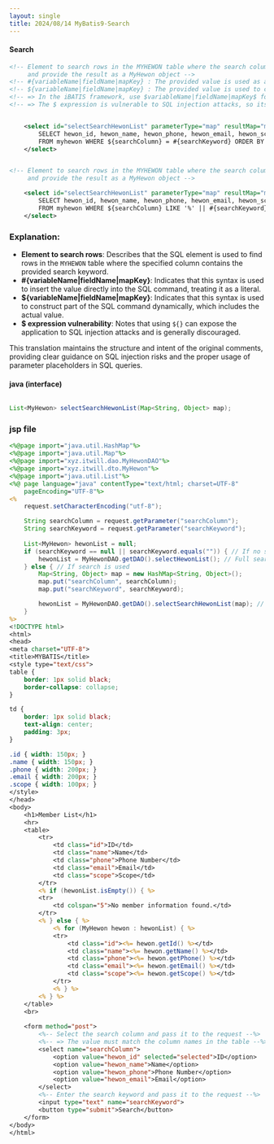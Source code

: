 ```yaml
---
layout: single
title: 2024/08/14 MyBatis9-Search
---
```


#### Search 


```xml
<!-- Element to search rows in the MYHEWON table where the search column contains the search keyword,
     and provide the result as a MyHewon object -->
<!-- #{variableName|fieldName|mapKey} : The provided value is used as a literal in the SQL command - 'provided value' -->
<!-- ${variableName|fieldName|mapKey} : The provided value is used to construct the SQL command - provided value -->
<!-- => In the iBATIS framework, use $variableName|fieldName|mapKey$ format -->
<!-- => The $ expression is vulnerable to SQL injection attacks, so its use is not recommended -->


    <select id="selectSearchHewonList" parameterType="map" resultMap="myHewonResultMap">
        SELECT hewon_id, hewon_name, hewon_phone, hewon_email, hewon_scope 
        FROM myhewon WHERE ${searchColumn} = #{searchKeyword} ORDER BY hewon_id
    </select>


<!-- Element to search rows in the MYHEWON table where the search column contains the search keyword,
     and provide the result as a MyHewon object -->

    <select id="selectSearchHewonList" parameterType="map" resultMap="myHewonResultMap">
        SELECT hewon_id, hewon_name, hewon_phone, hewon_email, hewon_scope 
        FROM myhewon WHERE ${searchColumn} LIKE '%' || #{searchKeyword} || '%' ORDER BY hewon_id
    </select>

```

### Explanation:

- **Element to search rows**: Describes that the SQL element is used to find rows in the `MYHEWON` table where the specified column contains the provided search keyword.
- **#{variableName|fieldName|mapKey}**: Indicates that this syntax is used to insert the value directly into the SQL command, treating it as a literal.
- **${variableName|fieldName|mapKey}**: Indicates that this syntax is used to construct part of the SQL command dynamically, which includes the actual value.
- **$ expression vulnerability**: Notes that using `${}` can expose the application to SQL injection attacks and is generally discouraged.

This translation maintains the structure and intent of the original comments, providing clear guidance on SQL injection risks and the proper usage of parameter placeholders in SQL queries.


#### java (interface)
```java

List<MyHewon> selectSearchHewonList(Map<String, Object> map);

```

### jsp file


```jsp
<%@page import="java.util.HashMap"%>
<%@page import="java.util.Map"%>
<%@page import="xyz.itwill.dao.MyHewonDAO"%>
<%@page import="xyz.itwill.dto.MyHewon"%>
<%@page import="java.util.List"%>
<%@ page language="java" contentType="text/html; charset=UTF-8"
    pageEncoding="UTF-8"%>
<%
	request.setCharacterEncoding("utf-8");

	String searchColumn = request.getParameter("searchColumn");
	String searchKeyword = request.getParameter("searchKeyword");
	
	List<MyHewon> hewonList = null;
	if (searchKeyword == null || searchKeyword.equals("")) { // If no search is used
		hewonList = MyHewonDAO.getDAO().selectHewonList(); // Full search
	} else { // If search is used
		Map<String, Object> map = new HashMap<String, Object>();
		map.put("searchColumn", searchColumn);
		map.put("searchKeyword", searchKeyword);

		hewonList = MyHewonDAO.getDAO().selectSearchHewonList(map); // Conditional search
	}
%>    
<!DOCTYPE html>
<html>
<head>
<meta charset="UTF-8">
<title>MYBATIS</title>
<style type="text/css">
table {
	border: 1px solid black;
	border-collapse: collapse;
}

td {
	border: 1px solid black;
	text-align: center;
	padding: 3px;	
}

.id { width: 150px; }
.name { width: 150px; }
.phone { width: 200px; }
.email { width: 200px; }
.scope { width: 100px; }
</style>
</head>
<body>
	<h1>Member List</h1>
	<hr>
	<table>
		<tr>
			<td class="id">ID</td>
			<td class="name">Name</td>
			<td class="phone">Phone Number</td>
			<td class="email">Email</td>
			<td class="scope">Scope</td>
		</tr>
		<% if (hewonList.isEmpty()) { %>
		<tr>
			<td colspan="5">No member information found.</td>
		</tr>
		<% } else { %>
			<% for (MyHewon hewon : hewonList) { %>
			<tr>
				<td class="id"><%= hewon.getId() %></td>
				<td class="name"><%= hewon.getName() %></td>
				<td class="phone"><%= hewon.getPhone() %></td>
				<td class="email"><%= hewon.getEmail() %></td>
				<td class="scope"><%= hewon.getScope() %></td>
			</tr>	
			<% } %>
		<% } %>
	</table>
	<br>
	
	<form method="post">
		<%-- Select the search column and pass it to the request --%>
		<%-- => The value must match the column names in the table --%>
		<select name="searchColumn">
			<option value="hewon_id" selected="selected">ID</option>
			<option value="hewon_name">Name</option>
			<option value="hewon_phone">Phone Number</option>
			<option value="hewon_email">Email</option>
		</select>
		<%-- Enter the search keyword and pass it to the request --%>
		<input type="text" name="searchKeyword">
		<button type="submit">Search</button>
	</form>
</body>
</html>
```